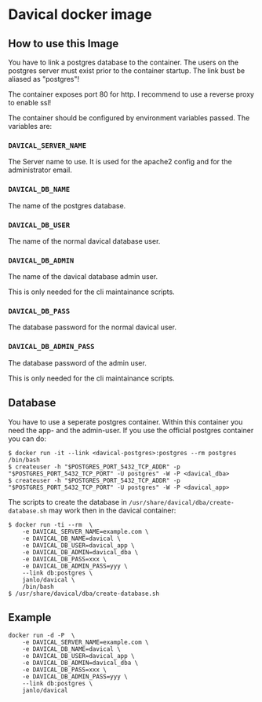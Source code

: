 Davical docker image
====================

## How to use this Image

You have to link a postgres database to the container. The users on
the postgres server must exist prior to the container startup. The 
link bust be aliased as "postgres"!

The container exposes port 80 for http. I recommend to use a reverse
proxy to enable ssl!

The container should be configured by environment variables passed.
The variables are:

### `DAVICAL_SERVER_NAME`

The Server name to use. It is used for the apache2 config and for
the administrator email.

### `DAVICAL_DB_NAME`

The name of the postgres database.

### `DAVICAL_DB_USER`

The name of the normal davical database user.

### `DAVICAL_DB_ADMIN`

The name of the davical database admin user.

This is only needed for the cli maintainance scripts.

### `DAVICAL_DB_PASS`

The database password for the normal davical user.

### `DAVICAL_DB_ADMIN_PASS`

The database password of the admin user.

This is only needed for the cli maintainance scripts.


## Database

You have to use a seperate postgres container. Within this container
you need the app- and the admin-user. If you use the official postgres
container you can do:

    $ docker run -it --link <davical-postgres>:postgres --rm postgres /bin/bash
    $ createuser -h "$POSTGRES_PORT_5432_TCP_ADDR" -p "$POSTGRES_PORT_5432_TCP_PORT" -U postgres" -W -P <davical_dba>
    $ createuser -h "$POSTGRES_PORT_5432_TCP_ADDR" -p "$POSTGRES_PORT_5432_TCP_PORT" -U postgres" -W -P <davical_app>

The scripts to create the database in `/usr/share/davical/dba/create-database.sh`
may work then in the davical container:

    $ docker run -ti --rm  \
    	-e DAVICAL_SERVER_NAME=example.com \
    	-e DAVICAL_DB_NAME=davical \
    	-e DAVICAL_DB_USER=davical_app \
    	-e DAVICAL_DB_ADMIN=davical_dba \
    	-e DAVICAL_DB_PASS=xxx \
    	-e DAVICAL_DB_ADMIN_PASS=yyy \
    	--link db:postgres \
    	janlo/davical \
        /bin/bash
    $ /usr/share/davical/dba/create-database.sh


## Example

    docker run -d -P  \
    	-e DAVICAL_SERVER_NAME=example.com \
    	-e DAVICAL_DB_NAME=davical \
    	-e DAVICAL_DB_USER=davical_app \
    	-e DAVICAL_DB_ADMIN=davical_dba \
    	-e DAVICAL_DB_PASS=xxx \
    	-e DAVICAL_DB_ADMIN_PASS=yyy \
    	--link db:postgres \
    	janlo/davical

